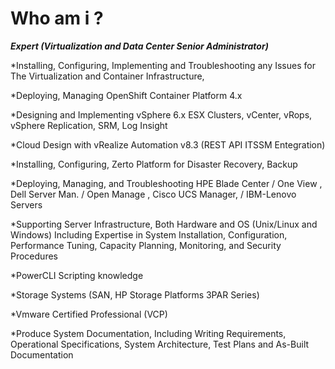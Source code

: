 # Who am i ?
***Expert (Virtualization and Data Center Senior Administrator)***

*Installing, Configuring, Implementing and Troubleshooting any Issues for The Virtualization and Container Infrastructure,

*Deploying, Managing OpenShift Container Platform 4.x

*Designing and Implementing vSphere 6.x ESX Clusters, vCenter, vRops, vSphere Replication, SRM, Log Insight

*Cloud Design with vRealize Automation v8.3 (REST API ITSSM Entegration)

*Installing, Configuring, Zerto Platform for Disaster Recovery, Backup

*Deploying, Managing, and Troubleshooting HPE Blade Center / One View , Dell Server Man. / Open Manage , Cisco UCS Manager, / IBM-Lenovo Servers

*Supporting Server Infrastructure, Both Hardware and OS (Unix/Linux and Windows) Including Expertise in System Installation, Configuration, Performance Tuning, Capacity Planning, Monitoring, and Security Procedures

*PowerCLI Scripting knowledge

*Storage Systems (SAN, HP Storage Platforms 3PAR Series)

*Vmware Certified Professional (VCP)

*Produce System Documentation, Including Writing Requirements, Operational Specifications, System Architecture, Test Plans and As-Built Documentation

